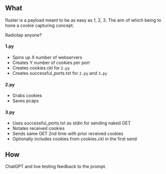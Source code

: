 ## What
fluster is a payload meant to be as easy as 1, 2, 3.  The aim of which being to hone a cookie capturing concept.

Radiotap anyone?

#### 1.py
- Spins up X number of webservers
- Creates Y number of cookies per port
- Creates cookies.ckl for `2.py`
- Creates successful_ports.txt for `2.py` and `3.py`

#### 2.py
- Grabs cookies
- Saves pcaps

#### 3.py
- Uses successful_ports.txt as stdin for sending naked GET
- Notates received cookies
- Sends same GET 2nd time with prior received cookies
- Optionally includes cookies from cookies.ckl in the first send

## How
ChatGPT and live testing feedback to the prompt.
